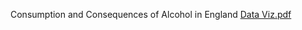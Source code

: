 Consumption and Consequences of Alcohol in England
[Data Viz.pdf](https://github.com/shrikriti5singh/alcoholconsumption.england.viz/files/7877313/Data.Viz.pdf)

